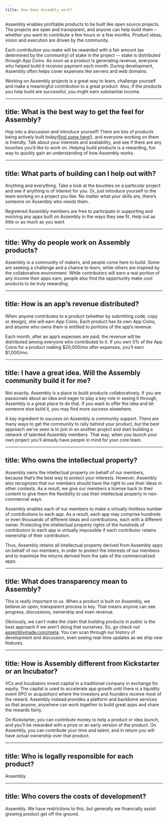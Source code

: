```yaml
---
title: How does Assembly work?
---
```


Assembly enables profitable products to be built like open source projects. The projects are open and transparent, and anyone can help build them – whether you want to contribute a few hours or a few months. Product ideas, vision and execution are driven by the community.


Each contribution you make will be rewarded with a fair amount (as determined by the community) of stake in the project -- stake is distributed through App Coins. As soon as a product is generating revenue, everyone who helped build it receives payment each month. During development, Assembly often helps cover expenses like servers and web domains.


Working on Assembly projects is a great way to learn, challenge yourself and make a meaningful contribution to a great product. Also, if the products you help build are successful, you might earn substantial income.

---
title: What is the best way to get the feel for Assembly?
---

Hop into a discussion and introduce yourself! There are lots of products being actively built today([find some here!](http://assemblymade.com/discover)), and everyone working on them is friendly. Talk about your interests and availability, and see if there are any bounties you’d like to work on. Helping build products is a rewarding, fun way to quickly gain an understanding of how Assembly works.

---
title: What parts of building can I help out with?
---

Anything and everything. Take a look at the bounties on a particular project and see if anything is of interest for you. Or, just introduce yourself to the team working on a project you like. No matter what your skills are, there’s someone on Assembly who needs them.


Registered Assembly members are free to participate in supporting and evolving any apps built on Assembly in the ways they see fit. Help out as little or as much as you want.

---
title: Why do people work on Assembly products?
---

Assembly is a community of makers, and people come here to build. Some are seeking a challenge and a chance to learn, while others are inspired by the collaborative environment. While contributors will earn a real portion of any income their apps earn, people also find the opportunity make cool products to be truly rewarding.

---
title: How is an app’s revenue distributed?
---

When anyone contributes to a product (whether by submitting code, copy or design), she will earn App Coins. Each product has its own App Coins, and anyone who owns them is entitled to portions of the app’s revenue.


Each month, after an app’s expenses are paid, the revenue will be distributed among everyone who contributed to it. If you own 5% of the App Coins for a product making $20,000/mo after expenses, you’ll earn $1,000/mo.

---
title: I have a great idea. Will the Assembly community build it for me?
---

Not exactly. Assembly is a place to build products collaboratively. If you are passionate about an idea and eager to play a key role in seeing it through, Assembly is a great place to do that. If you want to offer the idea and let someone else build it, you may find more success elsewhere.


A key ingredient to success on Assembly is community support. There are many ways to get the community to rally behind your product, but the best approach we’ve seen is to join in on another project and start building a network of talented Assembly members. That way, when you launch your own project you’ll already have people in mind for your core team.

---
title: Who owns the intellectual property?
---

Assembly owns the intellectual property on behalf of our members, because that’s the best way to protect your interests. However, Assembly also recognizes that our members should have the right to use their ideas in other contexts. As a result, we give our members a license back to their content to give them the flexibility to use their intellectual property in non-commercial ways.


Assembly enables each of our members to make a virtually limitless number of contributions to each app. As a result, each app may comprise hundreds or even thousands of different ideas and contributions, each with a different owner. Protecting the intellectual property rights of the hundreds of contributors to each app is virtually impossible if each contributor retains ownership of their contribution.


Thus, Assembly retains all intellectual property derived from Assembly apps on behalf of our members, in order to protect the interests of our members and to maximize the returns derived from the sale of the commercialized apps.

---
title: What does transparency mean to Assembly?
---

This is really important to us. When a product is built on Assembly, we believe an open, transparent process is key. That means anyone can see progress, discussions, ownership and even revenue.


Obviously, we can’t make the claim that building products in public is the best approach if we aren’t doing that ourselves. So, go check out [assemblymade.com/meta](https://assemblymade.com/meta). You can scan through our history of development and discussion, even seeing real-time updates as we ship new features.

---
title: How is Assembly different from Kickstarter or an Incubator?
---

VCs and Incubators invest capital in a traditional company in exchange for equity. The capital is used to accelerate app growth until there is a liquidity event (IPO or acquisition) where the investors and founders receive most of the reward. Assembly instead provides a platform and backbone services so that anyone, anywhere can work together to build great apps and share the rewards fairly.


On Kickstarter, you can contribute money to help a product or idea launch, and you’ll be rewarded with a prize or an early version of the product. On Assembly, you can contribute your time and talent, and in return you will have actual ownership over that product.

---
title: Who is legally responsible for each product?
---

Assembly.

---
title: Who covers the costs of development?
---

Assembly. We have restrictions to this, but generally we financially assist growing product get off the ground.
